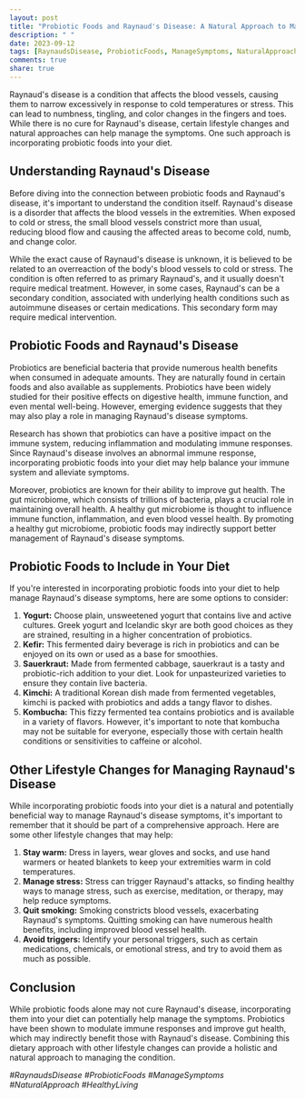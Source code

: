 ```yaml
---
layout: post
title: "Probiotic Foods and Raynaud's Disease: A Natural Approach to Managing Symptoms"
description: " "
date: 2023-09-12
tags: [RaynaudsDisease, ProbioticFoods, ManageSymptoms, NaturalApproach, HealthyLiving]
comments: true
share: true
---
```


Raynaud's disease is a condition that affects the blood vessels, causing them to narrow excessively in response to cold temperatures or stress. This can lead to numbness, tingling, and color changes in the fingers and toes. While there is no cure for Raynaud's disease, certain lifestyle changes and natural approaches can help manage the symptoms. One such approach is incorporating probiotic foods into your diet.

## Understanding Raynaud's Disease

Before diving into the connection between probiotic foods and Raynaud's disease, it's important to understand the condition itself. Raynaud's disease is a disorder that affects the blood vessels in the extremities. When exposed to cold or stress, the small blood vessels constrict more than usual, reducing blood flow and causing the affected areas to become cold, numb, and change color.

While the exact cause of Raynaud's disease is unknown, it is believed to be related to an overreaction of the body's blood vessels to cold or stress. The condition is often referred to as primary Raynaud's, and it usually doesn't require medical treatment. However, in some cases, Raynaud's can be a secondary condition, associated with underlying health conditions such as autoimmune diseases or certain medications. This secondary form may require medical intervention.

## Probiotic Foods and Raynaud's Disease

Probiotics are beneficial bacteria that provide numerous health benefits when consumed in adequate amounts. They are naturally found in certain foods and also available as supplements. Probiotics have been widely studied for their positive effects on digestive health, immune function, and even mental well-being. However, emerging evidence suggests that they may also play a role in managing Raynaud's disease symptoms.

Research has shown that probiotics can have a positive impact on the immune system, reducing inflammation and modulating immune responses. Since Raynaud's disease involves an abnormal immune response, incorporating probiotic foods into your diet may help balance your immune system and alleviate symptoms.

Moreover, probiotics are known for their ability to improve gut health. The gut microbiome, which consists of trillions of bacteria, plays a crucial role in maintaining overall health. A healthy gut microbiome is thought to influence immune function, inflammation, and even blood vessel health. By promoting a healthy gut microbiome, probiotic foods may indirectly support better management of Raynaud's disease symptoms.

## Probiotic Foods to Include in Your Diet

If you're interested in incorporating probiotic foods into your diet to help manage Raynaud's disease symptoms, here are some options to consider:

1. **Yogurt:** Choose plain, unsweetened yogurt that contains live and active cultures. Greek yogurt and Icelandic skyr are both good choices as they are strained, resulting in a higher concentration of probiotics.
2. **Kefir:** This fermented dairy beverage is rich in probiotics and can be enjoyed on its own or used as a base for smoothies.
3. **Sauerkraut:** Made from fermented cabbage, sauerkraut is a tasty and probiotic-rich addition to your diet. Look for unpasteurized varieties to ensure they contain live bacteria.
4. **Kimchi:** A traditional Korean dish made from fermented vegetables, kimchi is packed with probiotics and adds a tangy flavor to dishes.
5. **Kombucha:** This fizzy fermented tea contains probiotics and is available in a variety of flavors. However, it's important to note that kombucha may not be suitable for everyone, especially those with certain health conditions or sensitivities to caffeine or alcohol.

## Other Lifestyle Changes for Managing Raynaud's Disease

While incorporating probiotic foods into your diet is a natural and potentially beneficial way to manage Raynaud's disease symptoms, it's important to remember that it should be part of a comprehensive approach. Here are some other lifestyle changes that may help:

1. **Stay warm:** Dress in layers, wear gloves and socks, and use hand warmers or heated blankets to keep your extremities warm in cold temperatures.
2. **Manage stress:** Stress can trigger Raynaud's attacks, so finding healthy ways to manage stress, such as exercise, meditation, or therapy, may help reduce symptoms.
3. **Quit smoking:** Smoking constricts blood vessels, exacerbating Raynaud's symptoms. Quitting smoking can have numerous health benefits, including improved blood vessel health.
4. **Avoid triggers:** Identify your personal triggers, such as certain medications, chemicals, or emotional stress, and try to avoid them as much as possible.

## Conclusion

While probiotic foods alone may not cure Raynaud's disease, incorporating them into your diet can potentially help manage the symptoms. Probiotics have been shown to modulate immune responses and improve gut health, which may indirectly benefit those with Raynaud's disease. Combining this dietary approach with other lifestyle changes can provide a holistic and natural approach to managing the condition.

*#RaynaudsDisease #ProbioticFoods #ManageSymptoms #NaturalApproach #HealthyLiving*